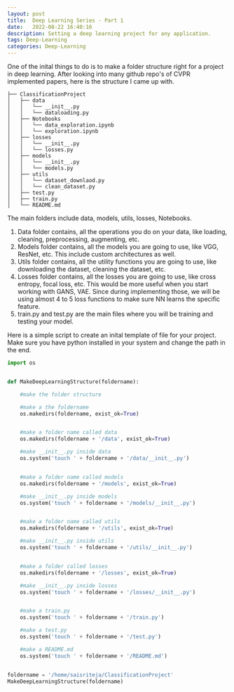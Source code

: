 ```yaml
---
layout: post
title:  Deep Learning Series - Part 1
date:   2022-08-22 16:40:16
description: Setting a deep learning project for any application.
tags: Deep-Learning
categories: Deep-Learning
---
```




One of the inital things to do is to make a folder structure right for a project in deep learning. After looking into many github repo's of CVPR implemented papers, here is the structure I came up with.

```
├── ClassificationProject
│   ├── data
│   │   └── __init__.py
│   │   └── dataloading.py
│   ├── Notebooks
│   │   └── data_exploration.ipynb
│   │   └── exploration.ipynb
│   ├── losses
│   │   └── __init__.py
│   │   └── losses.py
│   ├── models
│   │   └── __init__.py
│   │   └── models.py
│   ├── utils
│   │   └── dataset_downlaod.py
│   │   └── clean_dataset.py
│   ├── test.py
│   ├── train.py
│   └── README.md
```



The main folders include data, models, utils, losses, Notebooks. 

1. Data folder contains, all the operations you do on your data, like loading, cleaning, preprocessing, augmenting, etc.
2. Models folder contains, all the models you are going to use, like VGG, ResNet, etc. This include custom architectures as well.
3. Utils folder contains, all the utility functions you are going to use, like downloading the dataset, cleaning the dataset, etc.
4. Losses folder contains, all the losses you are going to use, like cross entropy, focal loss, etc. This would be more useful when you start working with GANS, VAE. Since during implementing those, we will be using almost 4 to 5 loss functions to make sure NN learns the specific feature.
5. train.py and test.py are the main files where you will be training and testing your model. 



Here is a simple script to create an inital template of file for your project. Make sure you have python installed in your system and change the path in the end.


```python
import os


def MakeDeepLearningStructure(foldername):

    #make the folder structure

    #make a the foldername
    os.makedirs(foldername, exist_ok=True)


    #make a folder name called data
    os.makedirs(foldername + '/data', exist_ok=True)

    #make __init__.py inside data
    os.system('touch ' + foldername + '/data/__init__.py')


    #make a folder name called models
    os.makedirs(foldername + '/models', exist_ok=True)

    #make __init__.py inside models
    os.system('touch ' + foldername + '/models/__init__.py')


    #make a folder name called utils
    os.makedirs(foldername + '/utils', exist_ok=True)

    #make __init__.py inside utils
    os.system('touch ' + foldername + '/utils/__init__.py')


    #make a folder called losses
    os.makedirs(foldername + '/losses', exist_ok=True)

    #make __init__.py inside losses
    os.system('touch ' + foldername + '/losses/__init__.py')


    #make a train.py
    os.system('touch ' + foldername + '/train.py')

    #make a test.py
    os.system('touch ' + foldername + '/test.py')

    #make a README.md
    os.system('touch ' + foldername + '/README.md')


foldername = '/home/saisriteja/ClassificationProject'
MakeDeepLearningStructure(foldername)
```